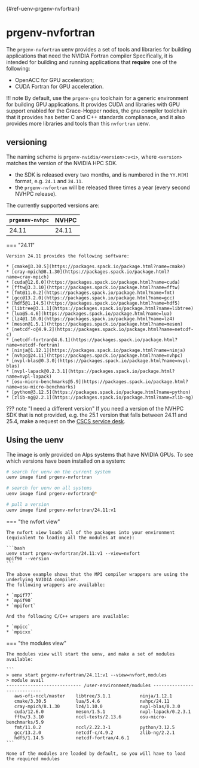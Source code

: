 [](){#ref-uenv-prgenv-nvfortran}
# prgenv-nvfortran

The `prgenv-nvfortran` uenv provides a set of tools and libraries for building applications that need the NVIDIA Fortran compiler
Specifically, it is intended for building and running applications that **require** one of the following:
* OpenACC for GPU acceleration;
* CUDA Fortran for GPU acceleration.

!!! note
    By default, use the `prgenv-gnu` toolchain for a generic environment for building GPU applications.
    It provides CUDA and libraries with GPU support enabled for the Grace-Hopper nodes, the gnu compiler toolchain that it provides has better C and C++ standards complianace, and it also provides more libraries and tools than this `nvfortran` uenv.

## versioning

The naming scheme is `prgenv-nvidia/<version>:v<i>`, where `<version>` matches the version of the NVIDIA HPC SDK.

* the SDK is released every two months, and is numbered in the `YY.M[M]` format, e.g. `24.1` and `24.11`.
* the `prgenv-nvfortran` will be released three times a year (every second NVHPC release).

The currently supported versions are:

| `prgennv-nvhpc` | NVHPC |
| --------------  | ----- |
| 24.11 | 24.11 |

=== "24.11"

    Version 24.11 provides the following software:

    * [cmake@3.30.5](https://packages.spack.io/package.html?name=cmake)
    * [cray-mpich@8.1.30](https://packages.spack.io/package.html?name=cray-mpich)
    * [cuda@12.6.0](https://packages.spack.io/package.html?name=cuda)
    * [fftw@3.3.10](https://packages.spack.io/package.html?name=fftw)
    * [fmt@11.0.2](https://packages.spack.io/package.html?name=fmt)
    * [gcc@13.2.0](https://packages.spack.io/package.html?name=gcc)
    * [hdf5@1.14.5](https://packages.spack.io/package.html?name=hdf5)
    * [libtree@3.1.1](https://packages.spack.io/package.html?name=libtree)
    * [lua@5.4.6](https://packages.spack.io/package.html?name=lua)
    * [lz4@1.10.0](https://packages.spack.io/package.html?name=lz4)
    * [meson@1.5.1](https://packages.spack.io/package.html?name=meson)
    * [netcdf-c@4.9.2](https://packages.spack.io/package.html?name=netcdf-c)
    * [netcdf-fortran@4.6.1](https://packages.spack.io/package.html?name=netcdf-fortran)
    * [ninja@1.12.1](https://packages.spack.io/package.html?name=ninja)
    * [nvhpc@24.11](https://packages.spack.io/package.html?name=nvhpc)
    * [nvpl-blas@0.3.0](https://packages.spack.io/package.html?name=nvpl-blas)
    * [nvpl-lapack@0.2.3.1](https://packages.spack.io/package.html?name=nvpl-lapack)
    * [osu-micro-benchmarks@5.9](https://packages.spack.io/package.html?name=osu-micro-benchmarks)
    * [python@3.12.5](https://packages.spack.io/package.html?name=python)
    * [zlib-ng@2.2.1](https://packages.spack.io/package.html?name=zlib-ng)

??? note "I need a different version"
    If you need a version of the NVHPC SDK that is not provided, e.g. the 25.1 version that falls between 24.11 and 25.4, make a request on the [CSCS service desk](https://jira.cscs.ch/plugins/servlet/desk).

## Using the uenv

The image is only provided on Alps systems that have NVIDIA GPUs.
To see which versions have been installed on a system:

```bash
# search for uenv on the current system
uenv image find prgenv-nvfortran

# search for uenv on all systems
uenv image find prgenv-nvfortran@*

# pull a version
uenv image find prgenv-nvfortran/24.11:v1
```

=== "the nvfort view"

    The nvfort view loads all of the packages into your environment (equivalent to loading all the modules at once):

    ```bash
    uenv start prgenv-nvfortran/24.11:v1 --view=nvfort
    mpif90 --version
    ```

    The above example shows that the MPI compiler wrappers are using the underlying NVIDIA compiler.
    The following wrappers are available:

    * `mpif77`
    * `mpif90`
    * `mpifort`

    And the following C/C++ wrapers are available:

    * `mpicc`
    * `mpicxx`

=== "the modules view"

    The modules view will start the uenv, and make a set of modules available:

    ```
    > uenv start prgenv-nvfortran/24.11:v1 --view=nvfort,modules
    > module avail
    ---------------------------- /user-environment/modules ----------------------------
       aws-ofi-nccl/master    libtree/3.1.1           ninja/1.12.1
       cmake/3.30.5           lua/5.4.6               nvhpc/24.11
       cray-mpich/8.1.30      lz4/1.10.0              nvpl-blas/0.3.0
       cuda/12.6.0            meson/1.5.1             nvpl-lapack/0.2.3.1
       fftw/3.3.10            nccl-tests/2.13.6       osu-micro-benchmarks/5.9
       fmt/11.0.2             nccl/2.22.3-1           python/3.12.5
       gcc/13.2.0             netcdf-c/4.9.2          zlib-ng/2.2.1
       hdf5/1.14.5            netcdf-fortran/4.6.1
    ```

    None of the modules are loaded by default, so you will have to load the required modules
